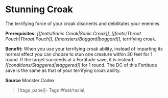 ﻿---
cssclass: [feats]

---
# Stunning Croak

The terrifying force of your croak disorients and debilitates your enemies.

**Prerequisites:** _[[feats/Sonic Croak|Sonic Croak]]_*, _[[feats/Throat Pouch|Throat Pouch]]_*, _[[monsters/Boggard|boggard]]_, terrifying croak.

**Benefit:** When you use your terrifying croak ability, instead of imparting its normal effect you can choose to stun one creature within 30 feet for 1 round. If the target succeeds at a Fortitude save, it is instead _[[conditions/Staggered|staggered]]_ for 1 round. The DC of this Fortitude save is the same as that of your terrifying croak ability.

**Source** Monster Codex
>[!tags_panel]- Tags
> #feat/racial, 